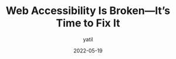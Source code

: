 ---
author: yatil
date: 2022-05-19
draft: true
permalink: false
tags:
  - videos
  - accessibility
target_url: https://www.youtube.com/watch?v=PZYiweHuo_I
title: Web Accessibility Is Broken—It’s Time to Fix It
---